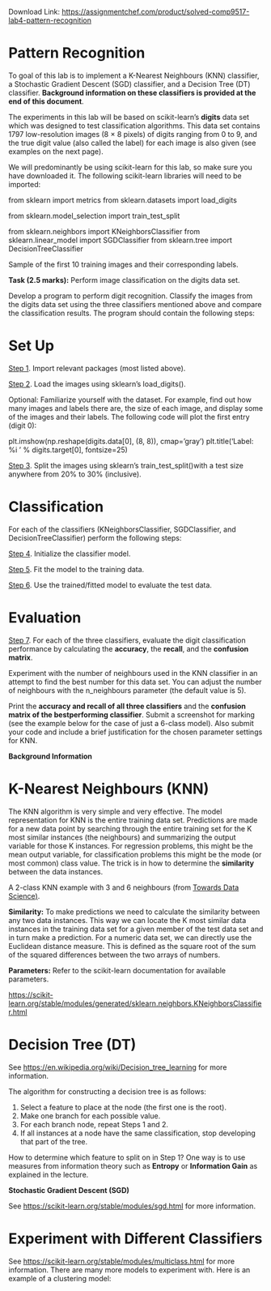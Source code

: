 Download Link: https://assignmentchef.com/product/solved-comp9517-lab4-pattern-recognition
<br>
<h1>Pattern Recognition</h1>

To goal of this lab is to implement a K-Nearest Neighbours (KNN) classifier, a Stochastic Gradient Descent (SGD) classifier, and a Decision Tree (DT) classifier. <strong>Background information on these classifiers is provided at the end of this document</strong>.

The experiments in this lab will be based on scikit-learn’s <strong>digits</strong> data set which was designed to test classification algorithms. This data set contains 1797 low-resolution images (8 × 8 pixels) of digits ranging from 0 to 9, and the true digit value (also called the label) for each image is also given (see examples on the next page).

We will predominantly be using scikit-learn for this lab, so make sure you have downloaded it. The following scikit-learn libraries will need to be imported:

from sklearn import metrics from sklearn.datasets import load_digits

from sklearn.model_selection import train_test_split




from sklearn.neighbors import KNeighborsClassifier from sklearn.linear_model import SGDClassifier from sklearn.tree import DecisionTreeClassifier

Sample of the first 10 training images and their corresponding labels.

<strong>Task (2.5 marks):</strong> Perform image classification on the digits data set.

Develop a program to perform digit recognition. Classify the images from the digits data set using the three classifiers mentioned above and compare the classification results. The program should contain the following steps:

<h1>Set Up</h1>

<u>Step 1</u>. Import relevant packages (most listed above).

<u>Step 2</u>. Load the images using sklearn’s load_digits().

Optional: Familiarize yourself with the dataset. For example, find out how many images and labels there are, the size of each image, and display some of the images and their labels. The following code will plot the first entry (digit 0):

plt.imshow(np.reshape(digits.data[0], (8, 8)), cmap=’gray’) plt.title(‘Label: %i
’ % digits.target[0], fontsize=25)

<u>Step 3</u>. Split the images using sklearn’s train_test_split()with a test size anywhere from 20% to 30% (inclusive).

<h1>Classification</h1>

For each of the classifiers (KNeighborsClassifier, SGDClassifier, and DecisionTreeClassifier) perform the following steps:

<u>Step 4</u>. Initialize the classifier model.

<u>Step 5</u>. Fit the model to the training data.

<u>Step 6</u>. Use the trained/fitted model to evaluate the test data.

<strong> </strong>

<h1>Evaluation</h1>

<u>Step 7</u>. For each of the three classifiers, evaluate the digit classification performance by calculating the <strong>accuracy</strong>, the <strong>recall</strong>, and the <strong>confusion matrix</strong>.

Experiment with the number of neighbours used in the KNN classifier in an attempt to find the best number for this data set. You can adjust the number of neighbours with the n_neighbours parameter (the default value is 5).

Print the <strong>accuracy and recall of all three classifiers</strong> and the <strong>confusion matrix of the bestperforming classifier</strong>. Submit a screenshot for marking (see the example below for the case of just a 6-class model). Also submit your code and include a brief justification for the chosen parameter settings for KNN.




<strong>Background Information</strong>

<h1>K-Nearest Neighbours (KNN)</h1>

The KNN algorithm is very simple and very effective. The model representation for KNN is the entire training data set. Predictions are made for a new data point by searching through the entire training set for the K most similar instances (the neighbours) and summarizing the output variable for those K instances. For regression problems, this might be the mean output variable, for classification problems this might be the mode (or most common) class value. The trick is in how to determine the <strong>similarity</strong> between the data instances.

A 2-class KNN example with 3 and 6 neighbours (from <a href="https://towardsdatascience.com/knn-k-nearest-neighbors-1-a4707b24bd1d">Towards Data Science</a><a href="https://towardsdatascience.com/knn-k-nearest-neighbors-1-a4707b24bd1d">)</a>.

<strong>Similarity:</strong> To make predictions we need to calculate the similarity between any two data instances. This way we can locate the K most similar data instances in the training data set for a given member of the test data set and in turn make a prediction. For a numeric data set, we can directly use the Euclidean distance measure. This is defined as the square root of the sum of the squared differences between the two arrays of numbers.

<strong>Parameters:</strong> Refer to the scikit-learn documentation for available parameters.

<a href="https://scikit-learn.org/stable/modules/generated/sklearn.neighbors.KNeighborsClassifier.html">https://scikit-learn.org/stable/modules/generated/sklearn.neighbors.KNeighborsClassifier.html</a>

<h1>Decision Tree (DT)</h1>

See <a href="https://en.wikipedia.org/wiki/Decision_tree_learning">https://en.wikipedia.org/wiki/Decision_tree_learning</a> for more information.

The algorithm for constructing a decision tree is as follows:

<ol>

 <li>Select a feature to place at the node (the first one is the root).</li>

 <li>Make one branch for each possible value.</li>

 <li>For each branch node, repeat Steps 1 and 2.</li>

 <li>If all instances at a node have the same classification, stop developing that part of the tree.</li>

</ol>

How to determine which feature to split on in Step 1? One way is to use measures from information theory such as <strong>Entropy</strong> or <strong>Information Gain</strong> as explained in the lecture.

<strong>Stochastic Gradient Descent (SGD)</strong>

See <a href="https://scikit-learn.org/stable/modules/sgd.html">https://scikit-learn.org/stable/modules/sgd.html</a> for more information.

<h1>Experiment with Different Classifiers</h1>

See <a href="https://scikit-learn.org/stable/modules/multiclass.html">https://scikit-learn.org/stable/modules/multiclass.html</a> for more information. There are many more models to experiment with. Here is an example of a clustering model:
